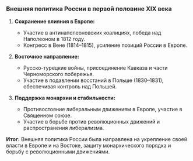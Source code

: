 ### Внешняя политика России в первой половине XIX века

1. **Сохранение влияния в Европе:**
    
    - Участие в антинаполеоновских коалициях, победа над Наполеоном в 1812 году.
    - Конгресс в Вене (1814–1815), усиление позиций России в Европе.
2. **Восточное направление:**
    
    - Русско-турецкие войны, присоединение Кавказа и части Черноморского побережья.
    - Участие в подавлении восстаний в Польше (1830–1831), обеспечивая контроль над Польшей.
3. **Поддержка монархии и стабильности:**
    
    - Противостояние либеральным движениям в Европе, участие в Священном союзе.
    - Участие в борьбе против революционных движений и распространения либерализма.

**Итог:** Внешняя политика России была направлена на укрепление своей власти в Европе и на Востоке, защиту монархического порядка и борьбу с революционными движениями.